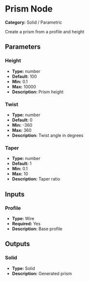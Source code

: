 
# Prism Node

**Category:** Solid / Parametric

Create a prism from a profile and height

## Parameters


### Height
- **Type:** number
- **Default:** 100
- **Min:** 0.1
- **Max:** 10000
- **Description:** Prism height


### Twist
- **Type:** number
- **Default:** 0
- **Min:** -360
- **Max:** 360
- **Description:** Twist angle in degrees


### Taper
- **Type:** number
- **Default:** 1
- **Min:** 0.1
- **Max:** 10
- **Description:** Taper ratio


## Inputs


### Profile
- **Type:** Wire
- **Required:** Yes
- **Description:** Base profile


## Outputs


### Solid
- **Type:** Solid
- **Description:** Generated prism




